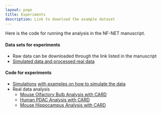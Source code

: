 ```yaml
---
layout: page
title: Experiments
description: Link to download the example dataset
---
```


Here is the code for running the analysis in the NF-NET manuscript. 

#### Data sets for experiments
* Raw data can be downloaded through the link listed in the manuscript
* [Simulated data and processed real data](https://drive.google.com/drive/folders/1wRPxn1YI7f1oUw8eC42htXMjTUqyIT1g?usp=sharing)

#### Code for experiments
* [Simulations](https://github.com/YingMa0107/CARD-Analysis/tree/master/simulations) [with examples on how to simulate the data](https://github.com/YingMa0107/CARD-Analysis/blob/master/simulations/simulate_data.R)
* Real data analysis
  * [Mouse Olfactory Bulb Analysis with CARD](https://htmlpreview.github.io/?https://github.com/YingMa0107/CARD-Analysis/blob/master/Analysis/MOB_CARD.html)
  * [Human PDAC Analysis with CARD](https://yma-lab.github.io/CARD/documentation/04_CARD_Example.html)
  * [Mouse Hippocampus Analysis with CARD](https://htmlpreview.github.io/?https://github.com/YingMa0107/CARD-Analysis/blob/master/Analysis/Hippocampus_CARD.html)
